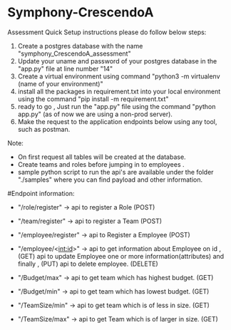 # Symphony-CrescendoA
Assessment
Quick Setup instructions please do follow below steps:

1. Create a postgres database with the name "symphony_CrescendoA_assessment"
2. Update your uname and password of your postgres database in the "app.py" file at line number "14"
3. Create a virtual environment using command "python3 -m virtualenv (name of your environment)"
4. install all the packages in requirement.txt into your local environment using the command "pip install -m requirement.txt"
5. ready to go , Just run the "app.py" file using the command "python app.py"  (as of now we are using a non-prod server).
6. Make the request to the application endpoints below using any tool, such as postman.  


Note:

- On first request all tables will be created at the database.
- Create teams and roles before jumping in to employees .
- sample python script to run the api's are available under the folder "./samples" where you can find payload and other information.


#Endpoint information:

- "/role/register"     -> api to register a Role (POST)
- "/team/register"     -> api to register a Team (POST)
- "/employee/register" -> api to Register a Employee (POST)

- "/employee/<<int:id>>" -> api to get information about Employee on id , (GET) 
                        api to update Employee one or more information(attributes) and finally , (PUT)
                        api to delete employee.  (DELETE)

- "/Budget/max"        -> api to get team which has highest budget. (GET)
- "/Budget/min"        -> api to get team which has lowest budget. (GET)
- "/TeamSize/min"      -> api to get team which is of less in size. (GET)
- "/TeamSize/max"      -> api to get Team which is of larger in size. (GET)
















